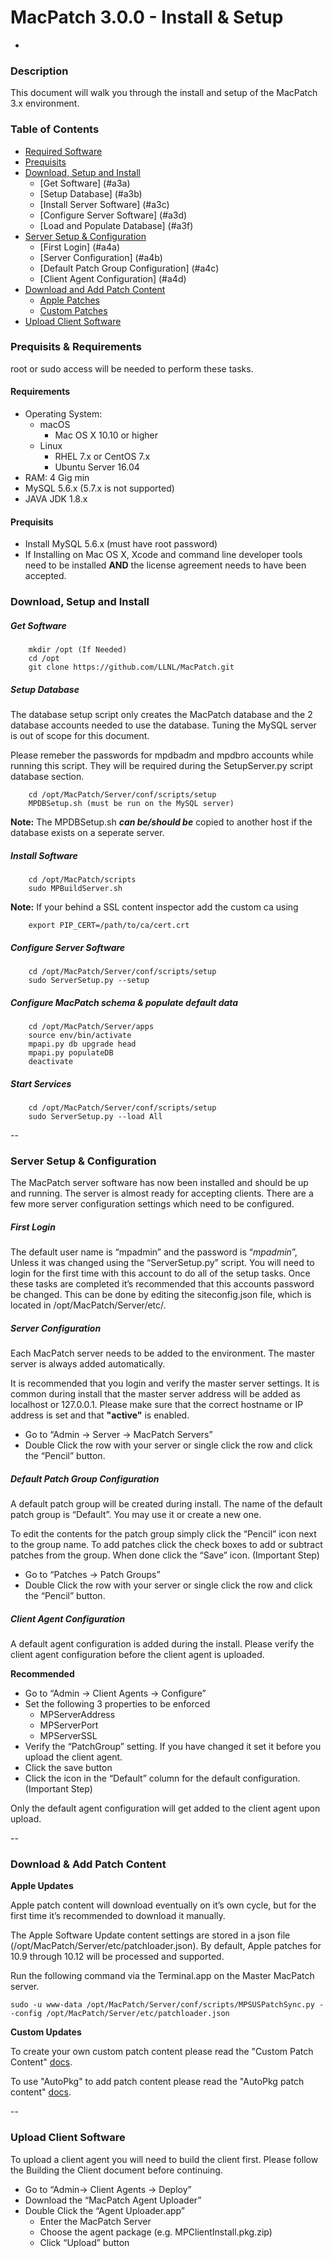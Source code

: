 # MacPatch 3.0.0 - Install & Setup
-

### Description
This document will walk you through the install and setup of the MacPatch 3.x environment.  

### Table of Contents
* [Required Software](#a1)
* [Prequisits](#a2) 
* [Download, Setup and Install](#a3)
	* [Get Software] (#a3a)
	* [Setup Database] (#a3b)
	* [Install Server Software] (#a3c)
	* [Configure Server Software] (#a3d)
	* [Load and Populate Database] (#a3f)
* [Server Setup & Configuration](#a4)
	* [First Login] (#a4a)
	* [Server Configuration] (#a4b)
	* [Default Patch Group Configuration] (#a4c)
	* [Client Agent Configuration] (#a4d)
* [Download and Add Patch Content](#a5)
	* [Apple Patches](#a5a)
	* [Custom Patches](#a5b)
* [Upload Client Software](#a6)

### Prequisits & Requirements
root or sudo access will be needed to perform these tasks.

#### Requirements <a name='a1'></a>
- Operating System:
	- macOS
		- Mac OS X 10.10 or higher
	- Linux
		- RHEL 7.x or CentOS 7.x
		- Ubuntu Server 16.04
- RAM: 4 Gig min
- MySQL 5.6.x (5.7.x is not supported)
- JAVA JDK 1.8.x

#### Prequisits <a name='a2'></a>
- Install MySQL 5.6.x (must have root password)
- If Installing on Mac OS X, Xcode and command line developer tools need to be installed **AND** the license agreement needs to have been accepted.

### Download, Setup and Install <a name='a3'></a>

##### Get Software <a name='a3a'></a>
		mkdir /opt (If Needed)
		cd /opt
		git clone https://github.com/LLNL/MacPatch.git

##### Setup Database <a name='a3b'></a>

The database setup script only creates the MacPatch database and the 2 database accounts needed to use the database. Tuning the MySQL server is out of scope for this document. 

Please remeber the passwords for mpdbadm and mpdbro accounts while running this script. They will be required during the SetupServer.py script database section.

		cd /opt/MacPatch/Server/conf/scripts/setup
		MPDBSetup.sh (must be run on the MySQL server)

**Note:** The MPDBSetup.sh ***can be/should be*** copied to another host if the database exists on a seperate server.
	
##### Install Software <a name='a3c'></a>
	
		cd /opt/MacPatch/scripts
		sudo MPBuildServer.sh	
		
**Note:** If your behind a SSL content inspector add the custom ca using
		
		export PIP_CERT=/path/to/ca/cert.crt

##### Configure Server Software <a name='a3d'></a>
	
		cd /opt/MacPatch/Server/conf/scripts/setup
		sudo ServerSetup.py --setup
	
##### Configure MacPatch schema & populate default data <a name='a3f'></a>
		
		cd /opt/MacPatch/Server/apps
		source env/bin/activate
		mpapi.py db upgrade head
		mpapi.py populateDB
		deactivate

##### Start Services
		
		cd /opt/MacPatch/Server/conf/scripts/setup
		sudo ServerSetup.py --load All

--

### Server Setup & Configuration <a name='a4'></a>

The MacPatch server software has now been installed and should be up and running. The server is almost ready for accepting clients. There are a few more server configuration settings which need to be configured.

##### First Login <a name='a4a'></a>
The default user name is “mpadmin” and the password is “*mpadmin*”, Unless it was changed using the “ServerSetup.py” script. You will need to login for the first time with this account to do all of the setup tasks. Once these tasks are completed it’s recommended that this accounts password be changed. This can be done by editing the siteconfig.json file, which is located in /opt/MacPatch/Server/etc/.

##### Server Configuration <a name='a4b'></a>
Each MacPatch server needs to be added to the environment. The master server is always added automatically.

It is recommended that you login and verify the master server settings. It is common during install that the master server address will be added as localhost or 127.0.0.1. Please make sure that the correct hostname or IP address is set and that **"active"** is enabled.

* Go to “Admin -> Server -> MacPatch Servers”
* Double Click the row with your server or single click the row and click the “Pencil” button.

##### Default Patch Group Configuration <a name='a4c'></a>
A default patch group will be created during install. The name of the default patch group is “Default”. You may use it or create a new one.

To edit the contents for the patch group simply click the “Pencil” icon next to the group name. To add patches click the check boxes to add or subtract patches from the group. When done click the “Save” icon. (Important Step)

* Go to “Patches -> Patch Groups”
* Double Click the row with your server or single click the row and click the “Pencil” button.

##### Client Agent Configuration <a name='a4d'></a>

A default agent configuration is added during the install. Please verify the client agent configuration before the client agent is uploaded.

**Recommended**

* Go to “Admin -> Client Agents -> Configure”
* Set the following 3 properties to be enforced
	* MPServerAddress
	* MPServerPort
	* MPServerSSL
* Verify the “PatchGroup” setting. If you have changed it set it before you upload the client agent.
* Click the save button
* Click the icon in the “Default” column for the default configuration. (Important Step)

Only the default agent configuration will get added to the client agent upon upload.


--

### Download & Add Patch Content <a name='a5'></a>

**Apple Updates** <a name='a5a'></a>

Apple patch content will download eventually on it’s own cycle, but for the first time it’s recommended to download it manually.

The Apple Software Update content settings are stored in a json file (/opt/MacPatch/Server/etc/patchloader.json). By default, Apple patches for 10.9 through 10.12 will be processed and supported.

Run the following command via the Terminal.app on the Master MacPatch server.

`sudo -u www-data /opt/MacPatch/Server/conf/scripts/MPSUSPatchSync.py --config /opt/MacPatch/Server/etc/patchloader.json`

**Custom Updates** <a name='a5b'></a>

To create your own custom patch content please read the "Custom Patch Content" [docs](https://macpatch.github.io/doc/custom-patch-content.html).

To use "AutoPkg" to add patch content please read the "AutoPkg patch content" [docs](https://macpatch.github.io/doc/autopkg-patch-content.html).	

--

### Upload Client Software <a name='a6'></a>

To upload a client agent you will need to build the client first. Please follow the Building the Client document before continuing.

* Go to “Admin-> Client Agents -> Deploy”
* Download the “MacPatch Agent Uploader”
* Double Click the “Agent Uploader.app”
	* Enter the MacPatch Server
	* Choose the agent package (e.g. MPClientInstall.pkg.zip)
	* Click “Upload” button
